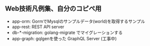 ## Web技術凡例集、自分のコピペ用

- app-orm: GormでMysqlのサンプルデータ(world)を取得するサンプル
- app-rest: REST API server 
- db-*-migration: golang-migrate でマイグレーションする
- app-graph: gqlgenを使った GraphQL Server (工事中)

